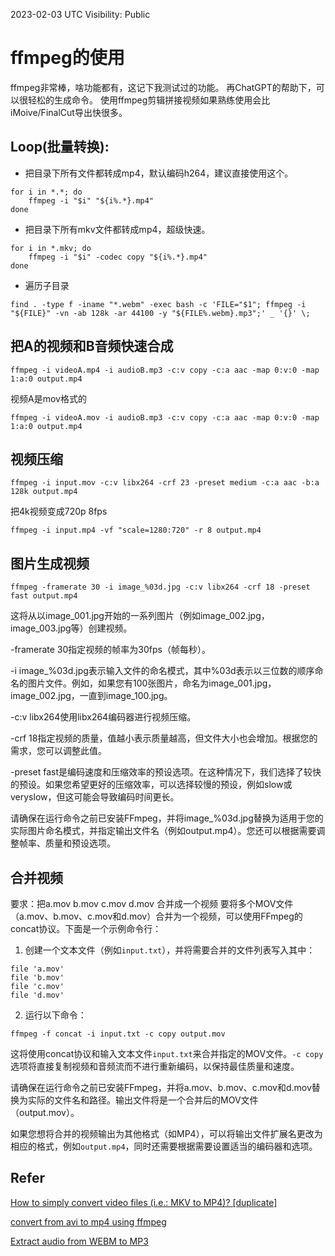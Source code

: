 2023-02-03 UTC
Visibility: Public



# ffmpeg的使用

ffmpeg非常棒，啥功能都有，这记下我测试过的功能。
再ChatGPT的帮助下，可以很轻松的生成命令。
使用ffmpeg剪辑拼接视频如果熟练使用会比iMoive/FinalCut导出快很多。

## Loop(批量转换):


- 把目录下所有文件都转成mp4，默认编码h264，建议直接使用这个。
```
for i in *.*; do
    ffmpeg -i "$i" "${i%.*}.mp4"
done
```
- 把目录下所有mkv文件都转成mp4，超级快速。
```
for i in *.mkv; do
    ffmpeg -i "$i" -codec copy "${i%.*}.mp4"
done
```

- 遍历子目录
```
find . -type f -iname "*.webm" -exec bash -c 'FILE="$1"; ffmpeg -i "${FILE}" -vn -ab 128k -ar 44100 -y "${FILE%.webm}.mp3";' _ '{}' \;
```


## 把A的视频和B音频快速合成
```
ffmpeg -i videoA.mp4 -i audioB.mp3 -c:v copy -c:a aac -map 0:v:0 -map 1:a:0 output.mp4
```
视频A是mov格式的
```
ffmpeg -i videoA.mov -i audioB.mp3 -c:v copy -c:a aac -map 0:v:0 -map 1:a:0 output.mp4
```

## 视频压缩
```
ffmpeg -i input.mov -c:v libx264 -crf 23 -preset medium -c:a aac -b:a 128k output.mp4
```
把4k视频变成720p 8fps
```
ffmpeg -i input.mp4 -vf "scale=1280:720" -r 8 output.mp4
```


## 图片生成视频
```
ffmpeg -framerate 30 -i image_%03d.jpg -c:v libx264 -crf 18 -preset fast output.mp4
```
这将从以image_001.jpg开始的一系列图片（例如image_002.jpg，image_003.jpg等）创建视频。

-framerate 30指定视频的帧率为30fps（帧每秒）。

-i image_%03d.jpg表示输入文件的命名模式，其中%03d表示以三位数的顺序命名的图片文件。例如，如果您有100张图片，命名为image_001.jpg，image_002.jpg，一直到image_100.jpg。

-c:v libx264使用libx264编码器进行视频压缩。

-crf 18指定视频的质量，值越小表示质量越高，但文件大小也会增加。根据您的需求，您可以调整此值。

-preset fast是编码速度和压缩效率的预设选项。在这种情况下，我们选择了较快的预设。如果您希望更好的压缩效率，可以选择较慢的预设，例如slow或veryslow，但这可能会导致编码时间更长。

请确保在运行命令之前已安装FFmpeg，并将image_%03d.jpg替换为适用于您的实际图片命名模式，并指定输出文件名（例如output.mp4）。您还可以根据需要调整帧率、质量和预设选项。

## 合并视频
要求：把a.mov b.mov c.mov d.mov 合并成一个视频
要将多个MOV文件（a.mov、b.mov、c.mov和d.mov）合并为一个视频，可以使用FFmpeg的concat协议。下面是一个示例命令行：

1. 创建一个文本文件（例如`input.txt`），并将需要合并的文件列表写入其中：
```
file 'a.mov'
file 'b.mov'
file 'c.mov'
file 'd.mov'
```

2. 运行以下命令：
```
ffmpeg -f concat -i input.txt -c copy output.mov
```

这将使用concat协议和输入文本文件`input.txt`来合并指定的MOV文件。`-c copy`选项将直接复制视频和音频流而不进行重新编码，以保持最佳质量和速度。

请确保在运行命令之前已安装FFmpeg，并将a.mov、b.mov、c.mov和d.mov替换为实际的文件名和路径。输出文件将是一个合并后的MOV文件（output.mov）。

如果您想将合并的视频输出为其他格式（如MP4），可以将输出文件扩展名更改为相应的格式，例如`output.mp4`，同时还需要根据需要设置适当的编码器和选项。

## Refer
[How to simply convert video files \(i.e.: MKV to MP4\)? \[duplicate\]](https://askubuntu.com/questions/396883/how-to-simply-convert-video-files-i-e-mkv-to-mp4)

[convert from avi to mp4 using ffmpeg](https://stackoverflow.com/questions/21328694/convert-from-avi-to-mp4-using-ffmpeg)

[Extract audio from WEBM to MP3](https://bytefreaks.net/gnulinux/bash/ffmpeg-extract-audio-from-webm-to-mp3)
